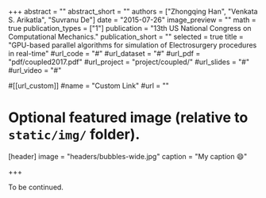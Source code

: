 +++
abstract = ""
abstract_short = ""
authors = ["Zhongqing Han", "Venkata S. Arikatla", "Suvranu De"]
date = "2015-07-26"
image_preview = ""
math = true
publication_types = ["1"]
publication = "13th US National Congress on Computational Mechanics."
publication_short = ""
selected = true
title = "GPU-based parallel algorithms for simulation of Electrosurgery procedures in real-time"
#url_code = "#"
#url_dataset = "#"
#url_pdf = "pdf/coupled2017.pdf"
#url_project = "project/coupled/"
#url_slides = "#"
#url_video = "#"

#[[url_custom]]
#name = "Custom Link"
#url = ""

# Optional featured image (relative to `static/img/` folder).
[header]
image = "headers/bubbles-wide.jpg"
caption = "My caption :smile:"

+++

To be continued.
